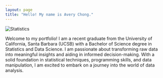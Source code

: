```yaml
---
layout: page
title: "Hello! My name is Avery Chong."
---
```


![Statistics](https://raw.githubusercontent.com/averyschong/averyschong.github.io/master/statpic.avif)

Welcome to my portfolio! I am a recent graduate from the University of California, Santa Barbara (UCSB) with a Bachelor of Science degree in Statistics and Data Science. I am passionate about transforming raw data into meaningful insights and aiding in informed decision-making. With a solid foundation in statistical techniques, programming skills, and data manipulation, I am excited to embark on a journey into the world of data analysis.
